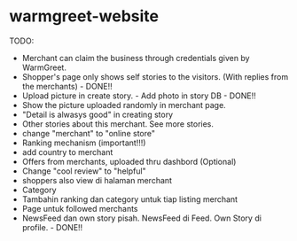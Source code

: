 warmgreet-website
=================
TODO:
- Merchant can claim the business through credentials given by WarmGreet.
- Shopper's page only shows self stories to the visitors. (With replies from the merchants) - DONE!!
- Upload picture in create story. - Add photo in story DB - DONE!!
- Show the picture uploaded randomly in merchant page.
- "Detail is alwasys good" in creating story
- Other stories about this merchant. See more stories.
- change "merchant" to "online store"
- Ranking mechanism (important!!!)
- add country to merchant
- Offers from merchants, uploaded thru dashbord (Optional)
- Change "cool review" to "helpful"
- shoppers also view di halaman merchant
- Category
- Tambahin ranking dan category untuk tiap listing merchant
- Page untuk followed merchants
- NewsFeed dan own story pisah. NewsFeed di Feed. Own Story di profile. - DONE!!
